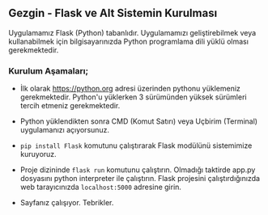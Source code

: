 ## Gezgin - Flask ve Alt Sistemin Kurulması

Uygulamamız Flask (Python) tabanlıdır. Uygulamamızı geliştirebilmek veya kullanabilmek için bilgisayarınızda Python programlama dili yüklü olması gerekmektedir.

### Kurulum Aşamaları;

- İlk olarak https://python.org adresi üzerinden pythonu yüklemeniz gerekmektedir. Python'u yüklerken 3 sürümünden yüksek sürümleri tercih etmeniz gerekmektedir.

- Python yüklendikten sonra CMD (Komut Satırı) veya Uçbirim (Terminal) uygulamanızı açıyorsunuz.

- ```pip install Flask``` komutunu çalıştırarak Flask modülünü sistemimize kuruyoruz.

- Proje dizininde ```flask run``` komutunu çalıştırın. Olmadığı taktirde app.py dosyasını python interpreter ile çalıştırın. Flask projesini çalıştırdığınızda web tarayıcınızda ```localhost:5000``` adresine girin.

- Sayfanız çalışıyor. Tebrikler.
